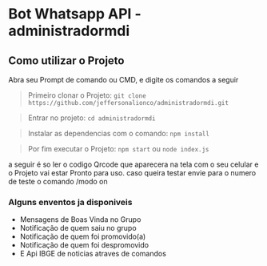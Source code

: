 # Bot Whatsapp API - administradormdi

## Como utilizar o Projeto 

Abra seu Prompt de comando ou CMD, e digite os comandos a seguir

> Primeiro clonar o Projeto: ```git clone https://github.com/jeffersonalionco/administradormdi.git```

> Entrar no projeto: ```cd administradormdi```

> Instalar as dependencias com o comando: ```npm install ```

> Por fim executar o Projeto: ```npm start``` ou ```node index.js```

a seguir é so ler o codigo Qrcode que aparecera na tela com o seu celular e o Projeto vai estar Pronto para uso. caso queira testar envie para o numero de teste o comando /modo on



### Alguns enventos ja disponiveis 
  - Mensagens de Boas Vinda no Grupo
  - Notificação de quem saiu no grupo 
  - Notificação de quem foi promovido(a)
  - Notificação de quem foi despromovido
  - E Api IBGE de noticias atraves de comandos
